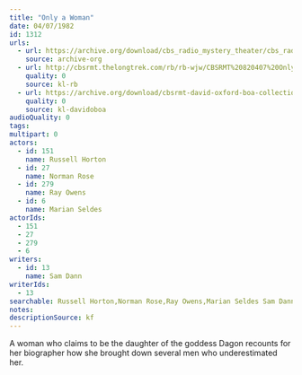 ```yaml
---
title: "Only a Woman"
date: 04/07/1982
id: 1312
urls: 
  - url: https://archive.org/download/cbs_radio_mystery_theater/cbs_radio_mystery_theater-1301-1350.zip/cbs_radio_mystery_theater-1301-1350%2Fcbsrmt_1312_only_a_woman.mp3
    source: archive-org
  - url: http://cbsrmt.thelongtrek.com/rb/rb-wjw/CBSRMT%20820407%20Only%20A%20Woman_wjw.mp3
    quality: 0
    source: kl-rb
  - url: https://archive.org/download/cbsrmt-david-oxford-boa-collection/CBSRMT-820407-1312-Only-a-Woman-(128-48)_WBBM-JE-{BoA}.mp3
    quality: 0
    source: kl-davidoboa
audioQuality: 0
tags: 
multipart: 0
actors:  
  - id: 151
    name: Russell Horton  
  - id: 27
    name: Norman Rose  
  - id: 279
    name: Ray Owens  
  - id: 6
    name: Marian Seldes
actorIds:  
  - 151  
  - 27  
  - 279  
  - 6
writers:  
  - id: 13
    name: Sam Dann
writerIds:  
  - 13
searchable: Russell Horton,Norman Rose,Ray Owens,Marian Seldes Sam Dann
notes: 
descriptionSource: kf
---
```

A woman who claims to be the daughter of the goddess Dagon recounts for her biographer how she brought down several men who underestimated her.